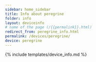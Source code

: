 ```yaml
---
sidebar: home_sidebar
title: Info about peregrine
folder: info
layout: deviceinfo
# name of the page (/{{permalink}}.html)
redirect_from: peregrine_info.html
permalink: /devices/peregrine/
device: peregrine
---
```

{% include templates/device_info.md %}
